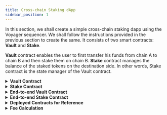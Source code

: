 ```yaml
---
title: Cross-chain Staking dApp
sidebar_position: 1
---
```


In this section, we shall create a simple cross-chain staking dapp using the Voyager sequencer. We shall follow the instructions provided in the previous section to create the same. It consists of two smart contracts: **Vault** and **Stake**.

**Vault** contract enables the user to first transfer his funds from chain A to chain B and then stake them on chain B.
**Stake** contract manages the balance of the staked tokens on the destination side. In other words, Stake contract is the state manager of the Vault contract.


<details>
<summary><b>Vault Contract</b></summary>

#### Installing the dependencies

Install the openzeppelin contracts by running the following command:

`yarn add @openzeppelin/contracts` or `npm install @openzeppelin/contracts`

#### Defining the IStake interface
In a separate folder titled `interfaces`, create an `IStake.sol` file with the following code:
```javascript
pragma solidity ^0.8.0;

interface IStake {
    function stake(
    address user,
    address token,
    uint256 amount
    ) external;
    function unstake(
    address user,
    address token,
    uint256 amount
    ) external;
}

```

#### Instantiating the contract

```javascript
//SPDX-License-Identifier: Unlicense
pragma solidity ^0.8.0;

import "@openzeppelin/contracts/token/ERC20/utils/SafeERC20.sol";
import "@openzeppelin/contracts/access/AccessControl.sol";
import "./interfaces/IStake.sol";

contract Vault is AccessControl {
}
```

Import the `SafeERC20.sol`and `AccessControl.sol` from `@openzeppelin/contracts`and `IStake.sol` into your Vault contract.

For your information:

1. `IStake.sol` is the interface of Stake contract which we need here for defining an instance of staking contract into our Vault contract.
2. `SafeERC20.sol` is the contract we shall use to access various functions of ERC20 tokens.
3. `AccessControl.sol` is the contract we shall use for putting admin controls over certain functions.

#### Creating state variables and the constructor

```javascript
using SafeERC20 for IERC20;
IStake public stakingContract;

address public routerAssetBridgeContract;

mapping(bytes32 => bytes) public ourContractsOnChain;

// iDepositMessage(uint256,bytes32,bytes,address,uint256,uint256,bytes)
bytes4 public constant I_DEPOSIT_MESSAGE_SELECTOR = bytes4(keccak256("iDepositMessage(uint256,bytes32,bytes,address,uint256,uint256,bytes)"));


constructor(address _routerAssetBridgeContract)
{
routerAssetBridgeContract =_routerAssetBridgeContract;
_setupRole(DEFAULT_ADMIN_ROLE, msg.sender);
}

```

1. `stakingContract`: This is the instance of our Stake contract which will manage the state and balance of funds in both kinds of staking: same chain staking as well as cross-chain staking.
2. `routerAssetBridgeContract`: This is the variable created for storing the address of the Voyager contract. We will be calling the Voyager contract to initiate the cross-chain sequenced transfer on the source side. We will also validate if the transaction triggered on the destination side has been made by the Voyager contract only.
3. `ourContractsOnChain` : This is the mapping that stores the address of the Vault contract corresponding to the destination chain ID which can be found [here](https://github.com/router-protocol/router-chain-docs/blob/main/docs/develop/voyager/tools/configurations/chain-id-identifiers.md). It makes sure that while calling the `iStake` function (explained later), we are putting the correct recipient vault address as per our desired destination chain.
4. `I_DEPOSIT_MESSAGE_SELECTOR` : This is the selector of `iDepositMessage` in Voyager.
5. `constructor`: Create the constructor with the address of the Voyager contract and set that into our state variable. Also give the `DEFAULT_ADMIN_ROLE` to the deployer.


#### Function to set the Staking contract
```javascript
function setStakingContract(address _stakingContract) external onlyRole(DEFAULT_ADMIN_ROLE) {
stakingContract = IStake(_stakingContract);
}
```

Our Vault contract on every chain must know the address of its corresponding Stake contract on the same chain to interact with it whenever a cross-chain request is received by the Vault. To store the address of the Stake contract, we can use the vault contract's `setStakingContract` function.

#### Function to set the Staking contract

```javascript
function setStakingContract(address _stakingContract) external onlyRole(DEFAULT_ADMIN_ROLE)
{
    stakingContract = IStake(_stakingContract);
}
```


Our Vault contract on every chain must know the address of its corresponding Stake contract on same chain to interact with it whenever a cross-chain call is received by Vault. Hence we create a function `setStakingContract` to store the address of Stake Contract on the same chain.

#### Function to store the addresses of Vault contracts deployed on other chains

```javascript
function setContractsOnChain(bytes32 chainIdBytes, address contractAddr) external onlyRole(DEFAULT_ADMIN_ROLE) {
    ourContractsOnChain[chainIdBytes] = toBytes(contractAddr);
}
```

Our Vault contract on every chain must know the addresses of its counterparts on every other chain to enable cross-chain transfers or cross-chain sequenced transfers. Hence we create a function `setContractsOnChain` that updates the mapping `ourContractsOnChain` about which we talked about earlier.

#### Function to approve Stake contract to safely transfer funds from Vault

```javascript
function approve(address token, address spender, uint256 amount) external onlyRole(DEFAULT_ADMIN_ROLE) {
        IERC20(token).approve(spender, amount);
    }
```

Our Vault contract on every chain must know the addresses of its counterparts on other chain sto enable cross-chain transfers or cross-chain sequenced transfers. Therefore, we create a function `setContractsOnChain` that updates the mapping `ourContractsOnChain`.

Below is the helper function to convert the `address` into `bytes`:

```javascript
function toBytes(address addr) internal pure returns (bytes memory b) {
        assembly {
            let m := mload(0x40)
            addr := and(addr, 0xFFFFFFFFFFFFFFFFFFFFFFFFFFFFFFFFFFFFFFFF)
            mstore(add(m, 20), xor(0x140000000000000000000000000000000000000000, addr))
            mstore(0x40, add(m, 52))
            b := m
        }
    }
```

This is just a supporting function. We shall use it as a converter whenever an address has to be passed as a parameter in the form of bytes.

#### Function to approve Stake contract and Voyager contract to safely transfer funds from Vault
```javascript
function approve(address token, address spender, uint256 amount) external onlyRole(DEFAULT_ADMIN_ROLE) {
IERC20(token).approve(spender, amount);
}
```

- Vault contract on every chain must approve the Voyager Contract on same chain so that Voyager is able to transfer funds from the Vault to itself, in order to start the cross-chain transfer process.
- On the destination side, funds are received by the Vault contract whenever a cross-chain transfer is executed and they are directed to Stake contract after which the staked balance against the user is updated. The Vault contract on every chain must approve the Stake contract on the same chain so that the Stake Contract is able to transfer a certain amount of tokens to itself from the Vault.


#### Function that enables cross-chain sequenced transfers

```javascript
function iStake(
bytes32 destChainIdBytes,
address srcToken,
uint256 amount,
uint256 destAmount,
address userAddress
) public payable {
    bytes memory recipientVaultContract = ourContractsOnChain[destChainIdBytes];
    bytes memory message = abi.encode(userAddress);
    bool success;


    (success, ) = routerAssetBridgeContract.call{ value: msg.value }(
    abi.encodeWithSelector(I_DEPOSIT_MESSAGE_SELECTOR,0, destChainIdBytes,recipientVaultContract, srcToken, amount, destAmount, message)
    );


    require(success, "unsuccessful");
}
```
It is the `iStake` function that:
1. Encodes the data that we need on the destination chain whenever a cross-chain request is received. Here we need the recipient or user address to update the staked balance against the user's address on the destination chain.
2. Calls the selector for the `iDepositMessage` function in Voyager as per the data passed in the parameters.



Let us understand the parameters of `iStake` function one by one:

| destChainIdBytes      | Network IDs of the chains in bytes32 format. These can be found [here](https://github.com/router-protocol/router-chain-docs/blob/main/docs/develop/voyager/tools/configurations/chain-id-identifiers.md).                   |
| --------------- | -------------------------------------------------------------------------------------- |  
| srcToken | Address of the token that has to be transferred from the source chain.                                                                   |
| amount | Decimal-adjusted amount of the token that has to be transferred from the source chain.                                                                   |
| destAmount | Minimum amount of tokens expected to be received by the recipient on the destination chain. This can be achieved by subtracting the forwarder fee from the source chain amount. Refer to the **Fee Calculation** section given at the end of this guide for more details on how to calculate forwarder fee. |
| userAddress    | Recipient or user address to update the staked balance on the destination chain. |

#### Function that receives the cross-chain call and executes the Stake function on the destination chain

```javascript
function handleVoyagerMessage(
address tokenSent,
uint256 amount,
bytes memory message
) external {
    // Checking if the sender is the router asset bridge contract
    require(
    msg.sender == routerAssetBridgeContract,
    "only voyager"
    );
    IERC20(tokenSent).safeIncreaseAllowance(address(stakingContract), amount );
    // decoding the data we sent from the source chain
    address user = abi.decode(message, (address));
    // calling the stake function
    stakingContract.stake(user, tokenSent, amount);
}
```

It is the `hanldeVoyagerMessage` function that:

1. Checks that the caller of the function is Voyager only.
2. Increases the allowance for the Stake contract so that the Vault can transfer funds to the Stake contract.
3. Decodes the data that we encoded (recipient address) at the time of initiating the cross-chain transfer.
4. Calls the Stake contract and updates the user’s staked balance.

</details>


<details>
<summary><b>Stake Contract</b></summary>

#### Installing the dependencies

Install the openzeppelin contracts by running the following command:

`yarn add @openzeppelin/contracts` or `npm install @openzeppelin/contracts`

#### Defining the IStake interface
In a separate folder titled `interfaces`, create an `IStake.sol` file with the following code:
```javascript
pragma solidity ^0.8.0;

interface IStake {
    function stake(
    address user,
    address token,
    uint256 amount
    ) external;
    function unstake(
    address user,
    address token,
    uint256 amount
    ) external;
}

```

#### Instantiating the contract

```javascript
//SPDX-License-Identifier: Unlicense
pragma solidity ^0.8.0;

import "@openzeppelin/contracts/token/ERC20/utils/SafeERC20.sol";
import "@openzeppelin/contracts/utils/math/SafeMath.sol";
import "./interfaces/IStake.sol";

contract Stake is IStake {

}
```

Import the `SafeERC20.sol` and `SafeMath.sol` from `@openzeppelin/contracts` and inherit the `IStake.sol` contract into your contract.

For your information:

1. `IStake.sol` is the interface of `Stake` contract which we need here for defining an instance of staking contract.
2. `SafeERC20.sol` is the contract we shall use to access various functions of ERC20 tokens.
3. `SafeMath.sol` is the wrapper contract over Solidity’s arithmetic operations with added overflow checks.

#### Creating state variables and the constructor

```javascript
using SafeERC20 for IERC20;
using SafeMath for uint256;
address public immutable vault;
// user address => token address => staked amount
mapping(address => mapping(address => uint256)) public stakedBalance;
constructor(address _vault) {
vault 
```

1. `vault`: This is the address of your Vault contract on the same chain.
2. `stakedBalance` : This is the mapping that stores the amount staked corresponding to the user and token address.
3. `constructor` : Create the constructor with the address of the Vault contract and store it in the state variable `vault`.

#### Adding modifier onlyVault()
```javascript
modifier onlyVault() {
require(msg.sender == vault, "Only Vault");
_;
}

```

We will add this modifier to our main functions `stake` and `unstake` to ensure that only the Vault contract can interact with the Stake contract. 

#### Adding functions to Stake and Unstake

```javascript
function stake(
    address user,
    address token,
    uint256 amount
    ) external override onlyVault {
    uint256 balanceBefore = IERC20(token).balanceOf(address(this));
    IERC20(token).safeTransferFrom(msg.sender, address(this), amount);
    uint256 balanceAfter = IERC20(token).balanceOf(address(this));
    uint256 _amount = balanceAfter.sub(balanceBefore, "No amount received");
    stakedBalance[user][token] += _amount;
}
```

This function:
1. Checks the balance of tokens before transferring them to itself from the Vault.
2. Transfers the tokens to itself.
3. Checks the balance of the token after transferring them.
4. Calculates the amount actually staked.
5. Updates the staked balance for the user.


```javascript
function unstake(
    address user,
    address token,
    uint256 amount
    ) external override onlyVault {
    stakedBalance[user][token] = stakedBalance[user][token].sub(
    amount,
    "User balance too low"
    );
    IERC20(token).safeTransfer(user, amount);
}
```
This function checks the staked balance of the user, subtracts the amount that the user wants to unstake from it and transfers that amount of tokens back to the user.


</details>


<details>
<summary><b> End-to-end Vault Contract</b></summary>

```javascript
// SPDX-License-Identifier: UNLICENSED
pragma solidity ^0.8.0;
import "@openzeppelin/contracts/token/ERC20/utils/SafeERC20.sol";
import "@openzeppelin/contracts/access/AccessControl.sol";
import "./IStake.sol";
contract Vault is AccessControl {
using SafeERC20 for IERC20;
IStake public stakingContract;
address public routerAssetBridgeContract;
mapping(bytes32 => bytes) public ourContractsOnChain;
// iDepositMessage(uint256,bytes32,bytes,address,uint256,uint256,bytes)

bytes4 public constant I_DEPOSIT_MESSAGE_SELECTOR = bytes4(keccak256("iDepositMessage(uint256,bytes32,bytes,address,uint256,uint256,bytes)"));

constructor(address _routerAssetBridgeContract) {
    routerAssetBridgeContract = _routerAssetBridgeContract;
    _setupRole(DEFAULT_ADMIN_ROLE, msg.sender);
}

function setStakingContract(address _stakingContract)
external
onlyRole(DEFAULT_ADMIN_ROLE) {
    stakingContract = IStake(_stakingContract);
}

function setContractsOnChain(
bytes32 chainIdBytes, 
address contractAddr
) external onlyRole(DEFAULT_ADMIN_ROLE) {
    ourContractsOnChain[chainIdBytes] = toBytes(contractAddr);
}

function stake(uint256 _amount, address _token) external {
    IERC20(_token).safeTransferFrom(msg.sender, address(this), _amount);
    stakingContract.stake(msg.sender, _token, _amount);
}

function unstake(uint256 _amount, address _token) external {
    stakingContract.unstake(msg.sender, _token, _amount);
}

function iStake(
bytes32 destChainIdBytes,
address srcToken,
uint256 amount,
uint256 destAmount,
address userAddress
) public payable {
    bytes memory recipientVaultContract = ourContractsOnChain[destChainIdBytes];
    bytes memory message = abi.encode(userAddress);
    bool success;
    (success, ) = routerAssetBridgeContract.call{ value: msg.value }(
    abi.encodeWithSelector(I_DEPOSIT_MESSAGE_SELECTOR,0, destChainIdBytes,recipientVaultContract, srcToken, amount, destAmount, message)
    );
    require(success, "unsuccessful");
}


function handleVoyagerMessage(
address tokenSent,
uint256 amount,
bytes memory message
) external {
    // Checking if the sender is the routerAssetBridgeContract contract
    require(
    msg.sender == routerAssetBridgeContract,
    "only routerAssetBridgeContract"
    );

    IERC20(tokenSent).safeIncreaseAllowance(address(stakingContract), amount );
    // decoding the data we sent from the source chain
    address user = abi.decode(message, (address));
    // calling the stake function
    stakingContract.stake(user, tokenSent, amount);
}

function approve(address token, address spender, uint256 amount) external onlyRole(DEFAULT_ADMIN_ROLE) {
    IERC20(token).approve(spender, amount);
}

function toBytes(address addr) public pure returns (bytes memory b) {
    assembly {
        let m := mload(0x40)
        addr := and(addr, 0xFFFFFFFFFFFFFFFFFFFFFFFFFFFFFFFFFFFFFFFF)
        mstore(add(m, 20), xor(0x140000000000000000000000000000000000000000, addr))
        mstore(0x40, add(m, 52))
        b := m
    }
}

}

```

</details>

<details>
<summary><b>End-to-end Stake Contract</b></summary>

```javascript
// SPDX-License-Identifier: UNLICENSED
pragma solidity ^0.8.0;
import "@openzeppelin/contracts/token/ERC20/utils/SafeERC20.sol";
import "@openzeppelin/contracts/utils/math/SafeMath.sol";
import "./IStake.sol";
contract Stake is IStake {
using SafeERC20 for IERC20;
using SafeMath for uint256;
address public immutable vault;
// user address => token address => staked amount
mapping(address => mapping(address => uint256)) public stakedBalance;
constructor(address _vault) {
vault = _vault;
}
modifier onlyVault() {
    require(msg.sender == vault, "Only Vault");
_;
}
function stake(
address user,
address token,
uint256 amount
) external override onlyVault {
    uint256 balanceBefore = IERC20(token).balanceOf(address(this));
    IERC20(token).safeTransferFrom(msg.sender, address(this), amount);
    uint256 balanceAfter = IERC20(token).balanceOf(address(this));
    uint256 _amount = balanceAfter.sub(balanceBefore, "No amount received");
    stakedBalance[user][token] += _amount;
}


function unstake(
address user,
address token,
uint256 amount
) external override onlyVault {
    stakedBalance[user][token] = stakedBalance[user][token].sub(
    amount,
    "User balance too low"
    );
    IERC20(token).safeTransfer(user, amount);
}
}
```

</details>

<details>
<summary><b>Deployed Contracts for Reference</b></summary>

**Polygon Mumbai Testnet**

<u>Vault</u>

[0x8301831f9dA121A83E2f1b61f23bD4C36EBA2298](https://mumbai.polygonscan.com/address/0x8301831f9dA121A83E2f1b61f23bD4C36EBA2298)

<u>Stake</u>

[0xd1De48fbe9b0248535c7D69b0c3209E48B5378F5](https://mumbai.polygonscan.com/address/0xd1De48fbe9b0248535c7D69b0c3209E48B5378F5)

**Avalanche Fuji Testnet**

<u>Vault</u>

[0xc3b7B28e1b9B43ebe130E3748e8843525C1c8315](https://testnet.snowtrace.io/address/0xc3b7B28e1b9B43ebe130E3748e8843525C1c8315)

<u>Stake</u>

[0x5060eF48Ad8d135fbb37966f5F77C6b5Dca2e62f](https://testnet.snowtrace.io/address/0x5060eF48Ad8d135fbb37966f5F77C6b5Dca2e62f)

</details>

<details>
<summary><b>Fee Calculation</b></summary>

The fee for using Voyager sequencer has two components: 
- **Transfer/Forwarder Fee**: The fee for transferring tokens from one chain to another. Users can use this [API](https://api.trustless-voyager.alpha.routerprotocol.com/api#/Fees/FeeController_getFeesForChainInTokenTerms) to estimate the fee by putting in the destination chain ID, address of the token on the destination chain, token amount, and token decimals. There is another boolean value `checkLiquidity`:
    -  If marked as TRUE, the API gives the list of all the forwarders which have enough liquidity (along with the fee they would charge in terms of the token desired) against the amount requested by the user for the token.
    - If marked as FALSE, the API gives the list of all the forwarders whether or not they have enough liquidity to take up the transaction.

- **Additional Fee**: This is the gas fee for executing the message upon receiving the tokens on the destination chain. For this, two things are needed:
    1. Gas limit required for execution of the request on the destination chain. This can be calculated using tools like hardhat-gas-reporter.
    2. Gas price with which to execute the request on the destination chain. This can be calculated using the RPC of the destination chain.
    ```javascript
    // using ethers.js
    const gasPrice = await provider.getGasPrice();

    // using web3.js
    const gasPrice = web3.eth.getGasPrice().then((result) => {
    console.log(web3.utils.fromWei(result, 'ether'));
    });
    ```

Let’s say the gas limit required to execute the message on Mumbai (destination chain) is 200000 units, the gas price is 26 GWEI, then:

```math
total_gas_fee = {(200000 * 26 * (10^9)) / (10^18)} wMATIC = 0.0052 wMATIC
```

<!-- Let's suppose the user is transferring 100 USDC from the source chain to the destination chain, the user should put the `destAmount` as the following:

```math
destAmount = 100 - forwarder fee - total_gas_fee
``` -->


</details>